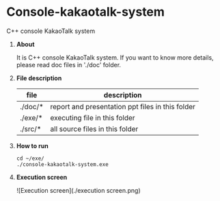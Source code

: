 # Console-kakaotalk-system

C++ console KakaoTalk system 



1. **About**

   It is C++ console KakaoTalk system. If you want to know more details, please read doc files in './doc' folder.

2. **File description**

   | file    | description                                      |
   | ------- | ------------------------------------------------ |
   | ./doc/* | report and presentation ppt files in this folder |
   | ./exe/* | executing file in this folder                    |
   | ./src/* | all source files in this folder                  |

3. **How to run**

   ```
   cd ~/exe/
   ./console-kakaotalk-system.exe
   ```

4. **Execution screen**

   ![Execution screen](./execution screen.png)